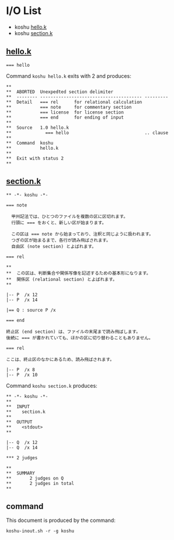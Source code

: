 # I/O List

- koshu [hello.k](#hellok)
- koshu [section.k](#sectionk)



## [hello.k](hello.k)

```
=== hello
```

Command `koshu hello.k` exits with 2 and produces:

```
**
**  ABORTED  Unexpedted section delimiter
**  -------- --------------------------------------- ---------
**  Detail   === rel      for relational calculation
**           === note     for commentary section
**           === license  for license section
**           === end      for ending of input
**
**  Source   1.0 hello.k
**             === hello                             .. clause
**
**  Command  koshu
**           hello.k
**
**  Exit with status 2
**
```



## [section.k](section.k)

```
** -*- koshu -*-

=== note

  甲州記法では、ひとつのファイルを複数の区に区切れます。
  行頭に === をおくと、新しい区が始まります。

  この区は === note から始まっており、注釈と同じように扱われます。
  つぎの区が始まるまで、各行が読み飛ばされます。
  自由区 (note section) とよばれます。

=== rel

**
**  この区は、判断集合や関係写像を記述するための基本形になります。
**  関係区 (relational section) とよばれます。
**

|-- P  /x 12
|-- P  /x 14

|== Q : source P /x

=== end

終止区 (end section) は、ファイルの末尾まで読み飛ばします。
後続に === が書かれていても、ほかの区に切り替わることもありません。

=== rel

ここは、終止区のなかにあるため、読み飛ばされます。

|-- P  /x 8
|-- P  /x 10
```

Command `koshu section.k` produces:

```
** -*- koshu -*-
**
**  INPUT
**    section.k
**
**  OUTPUT
**    <stdout>
**

|-- Q  /x 12
|-- Q  /x 14

*** 2 judges

**
**  SUMMARY
**       2 judges on Q
**       2 judges in total
**
```



## command

This document is produced by the command:

```
koshu-inout.sh -r -g koshu
```
